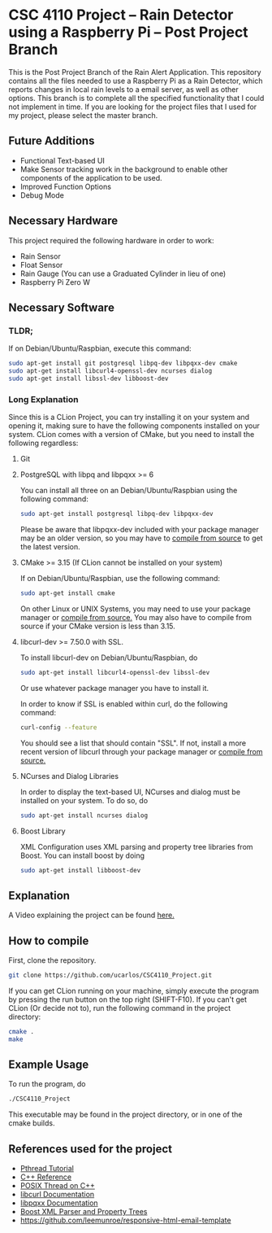 # CSC 4110 Project &#x2013; Rain Detector using a Raspberry Pi &#x2013; Post Project Branch

This is the Post Project Branch of the Rain Alert Application. This repository contains all the files needed to use a Raspberry Pi as a Rain Detector, which reports changes in local rain levels to a email server, as well as other options. This branch is to complete all the specified functionality that I could not implement in time. If you are looking for the project files that I used for my project, please select the master branch.


## Future Additions

-   Functional Text-based UI
-   Make Sensor tracking work in the background to enable other components of the application to be used.
-   Improved Function Options
-   Debug Mode


## Necessary Hardware

This project required the following hardware in order to work:

-   Rain Sensor
-   Float Sensor
-   Rain Gauge (You can use a Graduated Cylinder in lieu of one)
-   Raspberry Pi Zero W


## Necessary Software


### TLDR;

If on Debian/Ubuntu/Raspbian, execute this command:

```bash
sudo apt-get install git postgresql libpq-dev libpqxx-dev cmake 
sudo apt-get install libcurl4-openssl-dev ncurses dialog 
sudo apt-get install libssl-dev libboost-dev
```


### Long Explanation

Since this is a CLion Project, you can try installing it on your system and opening it, making sure to have the following components installed on your system. CLion comes with a version of CMake, but you need to install the following regardless:

1.  Git

2.  PostgreSQL with libpq and libpqxx >= 6

    You can install all three on an Debian/Ubuntu/Raspbian using the following command:
    
    ```bash
    sudo apt-get install postgresql libpq-dev libpqxx-dev
    ```
    
    Please be aware that libpqxx-dev included with your package manager may be an older version, so you may have to [compile from source](https://github.com/jtv/libpqxx) to get the latest version.

3.  CMake >= 3.15 (If CLion cannot be installed on your system)

    If on Debian/Ubuntu/Raspbian, use the following command:
    
    ```bash
    sudo apt-get install cmake
    ```
    
    On other Linux or UNIX Systems, you may need to use your package manager or [compile from source.](https://cmake.org/download/) You may also have to compile from source if your CMake version is less than 3.15.

4.  libcurl-dev >= 7.50.0 with SSL.

    To install libcurl-dev on Debian/Ubuntu/Raspbian, do
    
    ```bash
    sudo apt-get install libcurl4-openssl-dev libssl-dev
    ```
    
    Or use whatever package manager you have to install it.
    
    In order to know if SSL is enabled within curl, do the following command:
    
    ```bash
    curl-config --feature
    ```
    
    You should see a list that should contain "SSL". If not, install a more recent version of libcurl through your package manager or [compile from source.](https://curl.haxx.se/download.html)

5.  NCurses and Dialog Libraries

    In order to display the text-based UI, NCurses and dialog must be installed on your system. To do so, do
    
    ```bash
    sudo apt-get install ncurses dialog
    ```

6.  Boost Library

    XML Configuration uses XML parsing and property tree libraries from Boost. You can install boost by doing
    
    ```bash
    sudo apt-get install libboost-dev
    ```


## Explanation

A Video explaining the project can be found [here.](https://youtu.be/HR-591p1Yrk)


## How to compile

First, clone the repository.

```bash
git clone https://github.com/ucarlos/CSC4110_Project.git
```

If you can get CLion running on your machine, simply execute the program by pressing the run button on the top right (SHIFT-F10). If you can't get CLion (Or decide not to), run the following command in the project directory:

```bash
cmake .
make
```


## Example Usage

To run the program, do

```sh
./CSC4110_Project
```

This executable may be found in the project directory, or in one of the cmake builds.


## References used for the project

-   [Pthread Tutorial](https://computing.llnl.gov/tutorials/pthreads/)
-   [C++ Reference](https://en.cppreference.com)
-   [POSIX Thread on C++](https://www.cs.cmu.edu/afs/cs/academic/class/15492-f07/www/pthreads.html)
-   [libcurl Documentation](https://curl.haxx.se/libcurl/c/)
-   [libpqxx Documentation](https://libpqxx.readthedocs.io/en/latest/)
-   [Boost XML Parser and Property Trees](https://www.boost.org/doc/libs/1_44_0/doc/html/boost_propertytree/parsers.html)
-   <https://github.com/leemunroe/responsive-html-email-template>